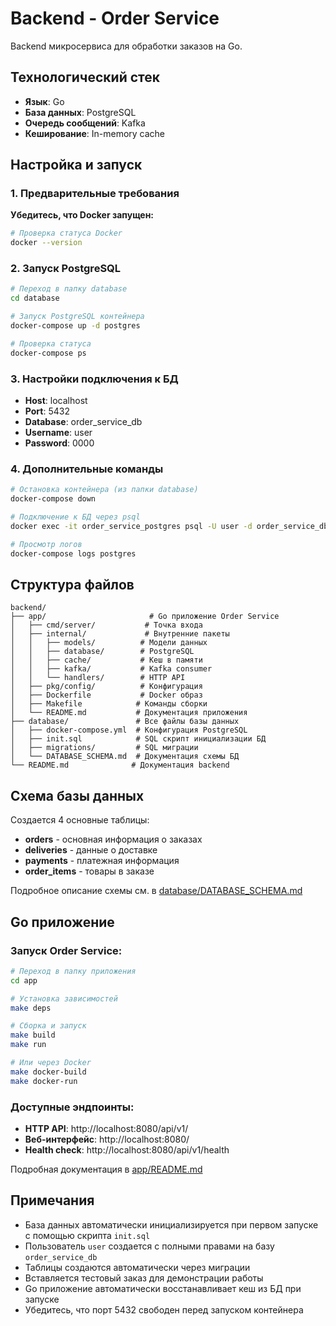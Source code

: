 # Backend - Order Service

Backend микросервиса для обработки заказов на Go.

## Технологический стек

- **Язык**: Go
- **База данных**: PostgreSQL
- **Очередь сообщений**: Kafka
- **Кеширование**: In-memory cache

## Настройка и запуск

### 1. Предварительные требования

**Убедитесь, что Docker запущен:**
```bash
# Проверка статуса Docker
docker --version
```

### 2. Запуск PostgreSQL

```bash
# Переход в папку database
cd database

# Запуск PostgreSQL контейнера
docker-compose up -d postgres

# Проверка статуса
docker-compose ps
```

### 3. Настройки подключения к БД

- **Host**: localhost
- **Port**: 5432
- **Database**: order_service_db
- **Username**: user
- **Password**: 0000

### 4. Дополнительные команды

```bash
# Остановка контейнера (из папки database)
docker-compose down

# Подключение к БД через psql
docker exec -it order_service_postgres psql -U user -d order_service_db

# Просмотр логов
docker-compose logs postgres
```

## Структура файлов

```
backend/
├── app/                       # Go приложение Order Service
│   ├── cmd/server/           # Точка входа
│   ├── internal/             # Внутренние пакеты
│   │   ├── models/          # Модели данных
│   │   ├── database/        # PostgreSQL
│   │   ├── cache/           # Кеш в памяти
│   │   ├── kafka/           # Kafka consumer
│   │   └── handlers/        # HTTP API
│   ├── pkg/config/          # Конфигурация
│   ├── Dockerfile           # Docker образ
│   ├── Makefile            # Команды сборки
│   └── README.md           # Документация приложения
├── database/               # Все файлы базы данных
│   ├── docker-compose.yml  # Конфигурация PostgreSQL
│   ├── init.sql            # SQL скрипт инициализации БД
│   ├── migrations/         # SQL миграции
│   └── DATABASE_SCHEMA.md  # Документация схемы БД
└── README.md              # Документация backend
```

## Схема базы данных

Создается 4 основные таблицы:
- **orders** - основная информация о заказах
- **deliveries** - данные о доставке  
- **payments** - платежная информация
- **order_items** - товары в заказе

Подробное описание схемы см. в [database/DATABASE_SCHEMA.md](database/DATABASE_SCHEMA.md)

## Go приложение

### Запуск Order Service:

```bash
# Переход в папку приложения
cd app

# Установка зависимостей
make deps

# Сборка и запуск
make build
make run

# Или через Docker
make docker-build
make docker-run
```

### Доступные эндпоинты:
- **HTTP API**: http://localhost:8080/api/v1/
- **Веб-интерфейс**: http://localhost:8080/
- **Health check**: http://localhost:8080/api/v1/health

Подробная документация в [app/README.md](app/README.md)

## Примечания

- База данных автоматически инициализируется при первом запуске с помощью скрипта `init.sql`
- Пользователь `user` создается с полными правами на базу `order_service_db`
- Таблицы создаются автоматически через миграции
- Вставляется тестовый заказ для демонстрации работы
- Go приложение автоматически восстанавливает кеш из БД при запуске
- Убедитесь, что порт 5432 свободен перед запуском контейнера
